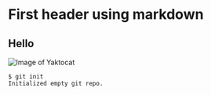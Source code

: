 # First header using markdown
## Hello
![Image of Yaktocat](https://octodex.github.com/images/yaktocat.png)
```
$ git init
Initialized empty git repo.
```
